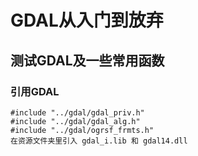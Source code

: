 ﻿# GDAL从入门到放弃

## 测试GDAL及一些常用函数

### 引用GDAL
	#include "../gdal/gdal_priv.h"
	#include "../gdal/gdal_alg.h"
	#include "../gdal/ogrsf_frmts.h"
	在资源文件夹里引入 gdal_i.lib 和 gdal14.dll

